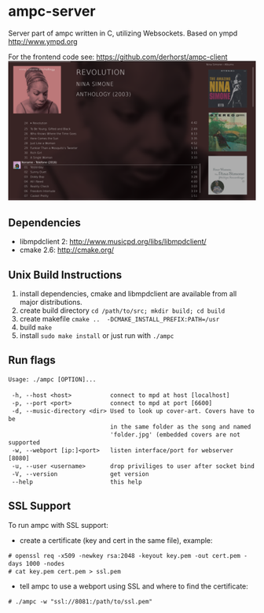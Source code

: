 ampc-server
====

Server part of ampc written in C, utilizing Websockets.
Based on ympd http://www.ympd.org

For the frontend code see: https://github.com/derhorst/ampc-client
![ScreenShot](https://raw.githubusercontent.com/derhorst/ampc-client/master/screenshot.png)

Dependencies
------------
 - libmpdclient 2: http://www.musicpd.org/libs/libmpdclient/
 - cmake 2.6: http://cmake.org/

Unix Build Instructions
-----------------------

1. install dependencies, cmake and libmpdclient are available from all major distributions.
2. create build directory ```cd /path/to/src; mkdir build; cd build```
3. create makefile ```cmake ..  -DCMAKE_INSTALL_PREFIX:PATH=/usr```
4. build ```make```
5. install ```sudo make install``` or just run with ```./ampc```

Run flags
---------
```
Usage: ./ampc [OPTION]...

 -h, --host <host>           connect to mpd at host [localhost]
 -p, --port <port>           connect to mpd at port [6600]
 -d, --music-directory <dir> Used to look up cover-art. Covers have to be
                             in the same folder as the song and named
                             'folder.jpg' (embedded covers are not supported
 -w, --webport [ip:]<port>   listen interface/port for webserver [8080]
 -u, --user <username>       drop priviliges to user after socket bind
 -V, --version               get version
 --help                      this help
```

SSL Support
-----------
To run ampc with SSL support:

- create a certificate (key and cert in the same file), example:
```
# openssl req -x509 -newkey rsa:2048 -keyout key.pem -out cert.pem -days 1000 -nodes
# cat key.pem cert.pem > ssl.pem
```
- tell ampc to use a webport using SSL and where to find the certificate: 
```
# ./ampc -w "ssl://8081:/path/to/ssl.pem"
```
